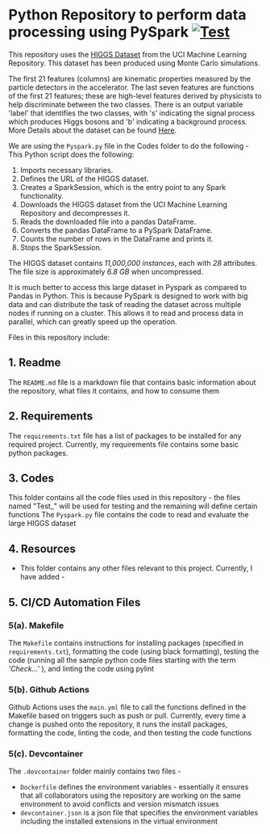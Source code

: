 # Python Repository to perform data processing using PySpark [![Test](https://github.com/nogibjj/DukeIDS706_ds655_Week10/actions/workflows/test.yml/badge.svg)](https://github.com/nogibjj/DukeIDS706_ds655_Week10/actions/workflows/test.yml)

This repository uses the [HIGGS Dataset](https://archive.ics.uci.edu/ml/datasets/HIGGS) from the UCI Machine Learning Repository. This dataset has been produced using Monte Carlo simulations. 

The first 21 features (columns) are kinematic properties measured by the particle detectors in the accelerator. The last seven features are functions of the first 21 features; these are high-level features derived by physicists to help discriminate between the two classes. There is an output variable 'label' that identifies the two classes, with 's' indicating the signal process which produces Higgs bosons and 'b' indicating a background process. More Details about the dataset can be found [Here](https://archive.ics.uci.edu/ml/machine-learning-databases/00280/).


We are using the `Pyspark.py` file in the Codes folder to do the following - 
This Python script does the following:

1. Imports necessary libraries.
2. Defines the URL of the HIGGS dataset.
3. Creates a SparkSession, which is the entry point to any Spark functionality.
4. Downloads the HIGGS dataset from the UCI Machine Learning Repository and decompresses it.
5. Reads the downloaded file into a pandas DataFrame.
6. Converts the pandas DataFrame to a PySpark DataFrame.
7. Counts the number of rows in the DataFrame and prints it.
8. Stops the SparkSession.

The HIGGS dataset contains *11,000,000 instances*, each with *28* attributes. The file size is approximately *6.8 GB* when uncompressed.

It is much better to access this large dataset in Pyspark as compared to Pandas in Python. This is because PySpark is designed to work with big data and can distribute the task of reading the dataset across multiple nodes if running on a cluster. This allows it to read and process data in parallel, which can greatly speed up the operation.



Files in this repository include:


## 1. Readme
  The `README.md` file is a markdown file that contains basic information about the repository, what files it contains, and how to consume them


## 2. Requirements
  The `requirements.txt` file has a list of packages to be installed for any required project. Currently, my requirements file contains some basic python packages.


## 3. Codes
  This folder contains all the code files used in this repository - the files named "Test_" will be used for testing and the remaining will define certain functions
  The `Pyspark.py` file contains the code to read and evaluate the large HIGGS dataset


## 4. Resources
  -  This folder contains any other files relevant to this project. Currently, I have added -


## 5. CI/CD Automation Files


  ### 5(a). Makefile
  The `Makefile` contains instructions for installing packages (specified in `requirements.txt`), formatting the code (using black formatting), testing the code (running all the sample python code files starting with the term *'Check...'* ), and linting the code using pylint


  ### 5(b). Github Actions
  Github Actions uses the `main.yml` file to call the functions defined in the Makefile based on triggers such as push or pull. Currently, every time a change is pushed onto the repository, it runs the install packages, formatting the code, linting the code, and then testing the code functions


  ### 5(c). Devcontainer
  
  The `.devcontainer` folder mainly contains two files - 
  * `Dockerfile` defines the environment variables - essentially it ensures that all collaborators using the repository are working on the same environment to avoid conflicts and version mismatch issues
  * `devcontainer.json` is a json file that specifies the environment variables including the installed extensions in the virtual environment

